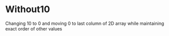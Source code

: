 # Without10
Changing 10 to 0 and moving 0 to last column of 2D array while maintaining exact order of other values
